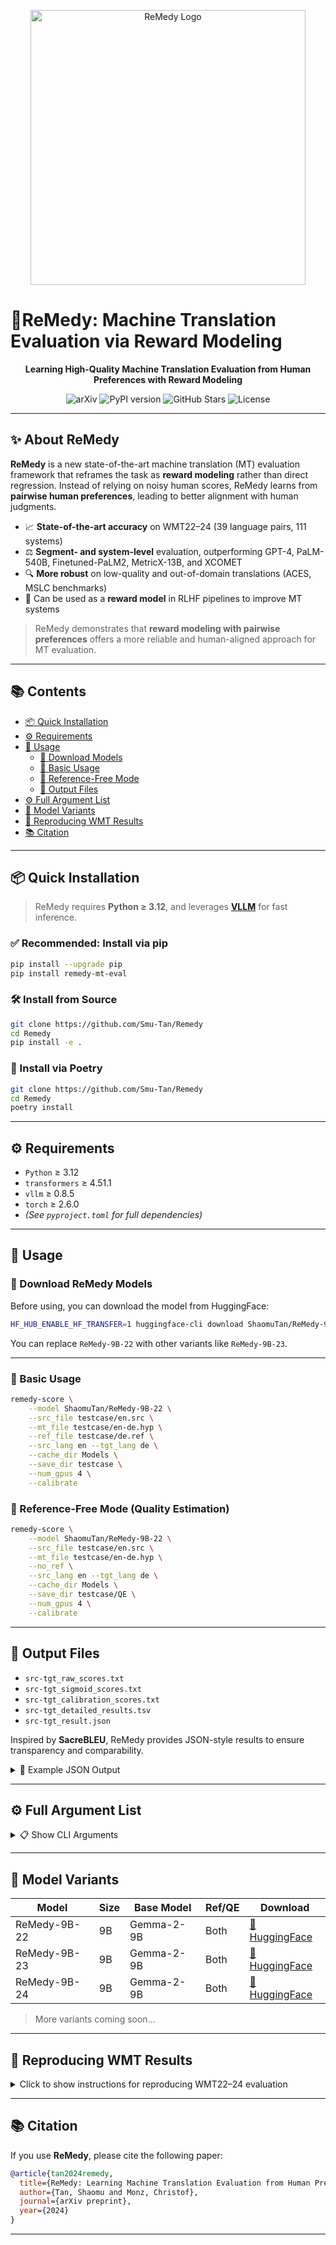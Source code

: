<p align="center">
  <img src="https://github.com/user-attachments/assets/dcc72523-c91c-4712-9478-28850e1151c6" alt="ReMedy Logo" width="440"/>
</p>
<h1 align="left">🚀ReMedy: Machine Translation Evaluation via Reward Modeling</h1>
<p align="center"><b>Learning High-Quality Machine Translation Evaluation from Human Preferences with Reward Modeling</b></p>

<p align="center">
<a href="https://arxiv.org/abs/2504.13630" style="text-decoration: none; border: none;"><img src="https://img.shields.io/badge/arXiv-2405.12345-b31b1b" alt="arXiv" style="border: none;" /></a>  <a href="https://pypi.org/project/remedy-mt-eval/" style="text-decoration: none; border: none;"><img src="https://img.shields.io/pypi/v/remedy-mt-eval" alt="PyPI version" style="border: none;" /></a>  <a href="https://github.com/Smu-Tan/Remedy/stargazers" style="text-decoration: none; border: none;"><img src="https://img.shields.io/github/stars/Smu-Tan/Remedy" alt="GitHub Stars" style="border: none;" /></a>  <a href="./LICENSE" style="text-decoration: none; border: none;"><img src="https://img.shields.io/github/license/Smu-Tan/Remedy" alt="License" style="border: none;" /></a> 
</p>


---

## ✨ About ReMedy

**ReMedy** is a new state-of-the-art machine translation (MT) evaluation framework that reframes the task as **reward modeling** rather than direct regression. Instead of relying on noisy human scores, ReMedy learns from **pairwise human preferences**, leading to better alignment with human judgments.

- 📈 **State-of-the-art accuracy** on WMT22–24 (39 language pairs, 111 systems)  
- ⚖️ **Segment- and system-level** evaluation, outperforming GPT-4, PaLM-540B, Finetuned-PaLM2, MetricX-13B, and XCOMET  
- 🔍 **More robust** on low-quality and out-of-domain translations (ACES, MSLC benchmarks)  
- 🧠 Can be used as a **reward model** in RLHF pipelines to improve MT systems  

> ReMedy demonstrates that **reward modeling with pairwise preferences** offers a more reliable and human-aligned approach for MT evaluation.

---

## 📚 Contents

- [📦 Quick Installation](#-quick-installation)
- [⚙️ Requirements](#️-requirements)
- [🚀 Usage](#-usage)
  - [💾 Download Models](#-download-remedy-models)
  - [🔹 Basic Usage](#-basic-usage)
  - [🔹 Reference-Free Mode](#-reference-free-mode)
  - [📄 Output Files](#-output-files)
- [⚙️ Full Argument List](#️-full-argument-list)
- [🧠 Model Variants](#-model-variants)
- [🔁 Reproducing WMT Results](#-reproducing-wmt-results)
- [📚 Citation](#-citation)

---

## 📦 Quick Installation

> ReMedy requires **Python ≥ 3.12**, and leverages **[VLLM](https://github.com/vllm-project/vllm)** for fast inference.

### ✅ Recommended: Install via pip

```bash
pip install --upgrade pip
pip install remedy-mt-eval
```

### 🛠️ Install from Source

```bash
git clone https://github.com/Smu-Tan/Remedy
cd Remedy
pip install -e .
```

### 📜 Install via Poetry

```bash
git clone https://github.com/Smu-Tan/Remedy
cd Remedy
poetry install
```

---

## ⚙️ Requirements

- `Python` ≥ 3.12  
- `transformers` ≥ 4.51.1  
- `vllm` ≥ 0.8.5  
- `torch` ≥ 2.6.0  
- *(See `pyproject.toml` for full dependencies)*

---

## 🚀 Usage

### 💾 Download ReMedy Models

Before using, you can download the model from HuggingFace:

```bash
HF_HUB_ENABLE_HF_TRANSFER=1 huggingface-cli download ShaomuTan/ReMedy-9B-22 --local-dir Models/ReMedy-9B-22
```

You can replace `ReMedy-9B-22` with other variants like `ReMedy-9B-23`.

---

### 🔹 Basic Usage

```bash
remedy-score \
    --model ShaomuTan/ReMedy-9B-22 \
    --src_file testcase/en.src \
    --mt_file testcase/en-de.hyp \
    --ref_file testcase/de.ref \
    --src_lang en --tgt_lang de \
    --cache_dir Models \
    --save_dir testcase \
    --num_gpus 4 \
    --calibrate
```

### 🔹 Reference-Free Mode (Quality Estimation)

```bash
remedy-score \
    --model ShaomuTan/ReMedy-9B-22 \
    --src_file testcase/en.src \
    --mt_file testcase/en-de.hyp \
    --no_ref \
    --src_lang en --tgt_lang de \
    --cache_dir Models \
    --save_dir testcase/QE \
    --num_gpus 4 \
    --calibrate
```

---

## 📄 Output Files

- `src-tgt_raw_scores.txt`
- `src-tgt_sigmoid_scores.txt`
- `src-tgt_calibration_scores.txt`
- `src-tgt_detailed_results.tsv`
- `src-tgt_result.json`

Inspired by **SacreBLEU**, ReMedy provides JSON-style results to ensure transparency and comparability.

<details>
<summary>📘 Example JSON Output</summary>

```json
{
  "metric_name": "remedy-9B-22",
  "raw_score": 4.502863049214531,
  "sigmoid_score": 0.9613502018042875,
  "calibration_score": 0.9029647169507162,
  "calibration_temp": 1.7999999999999998,
  "signature": "metric_name:remedy-9B-22|lp:en-de|ref:yes|version:0.1.1",
  "language_pair": "en-de",
  "source_language": "en",
  "target_language": "de",
  "segments": 2037,
  "version": "0.1.1",
  "args": {
    "src_file": "testcase/en.src",
    "mt_file": "testcase/en-de.hyp",
    "src_lang": "en",
    "tgt_lang": "de",
    "model": "Models/remedy-9B-22",
    "cache_dir": "Models",
    "save_dir": "testcase",
    "ref_file": "testcase/de.ref",
    "no_ref": false,
    "calibrate": true,
    "num_gpus": 4,
    "num_seqs": 256,
    "max_length": 4096,
    "enable_truncate": false,
    "version": false,
    "list_languages": false
  }
}
```

</details>

---

## ⚙️ Full Argument List

<details>
<summary>📋 Show CLI Arguments</summary>

### 🔸 Required

```python
--src_file           # Path to source file
--mt_file            # Path to MT output file
--src_lang           # Source language code
--tgt_lang           # Target language code
--model              # Model path or HuggingFace ID
--save_dir           # Output directory
```

### 🔸 Optional

```python
--ref_file           # Reference file path
--no_ref             # Reference-free mode
--cache_dir          # Cache directory
--calibrate          # Enable calibration
--num_gpus           # Number of GPUs
--num_seqs           # Number of sequences (default: 256)
--max_length         # Max token length (default: 4096)
--enable_truncate    # Truncate sequences
--version            # Print version
--list_languages     # List supported languages
```

</details>

---

## 🧠 Model Variants

| Model         | Size | Base Model   | Ref/QE | Download |
|---------------|------|--------------|--------|----------|
| ReMedy-9B-22  | 9B   | Gemma-2-9B   | Both   | [🤗 HuggingFace](https://huggingface.co/ShaomuTan/ReMedy-9B-22) |
| ReMedy-9B-23  | 9B   | Gemma-2-9B   | Both   | [🤗 HuggingFace](https://huggingface.co/ShaomuTan/ReMedy-9B-23) |
| ReMedy-9B-24  | 9B   | Gemma-2-9B   | Both   | [🤗 HuggingFace](https://huggingface.co/ShaomuTan/ReMedy-9B-24) |

> More variants coming soon...

---

## 🔁 Reproducing WMT Results

<details>
<summary>Click to show instructions for reproducing WMT22–24 evaluation</summary>

### 1. Clone ReMedy repo
```bash
git clone https://github.com/Smu-Tan/Remedy
cd Remedy
```

### 2. Install `mt-metrics-eval`

```bash
# Install MTME and download WMT data
git clone https://github.com/google-research/mt-metrics-eval.git
cd mt-metrics-eval
pip install .
cd ..
python3 -m mt_metrics_eval.mtme --download
```

### 3. Run ReMedy on WMT data

```bash
sbatch wmt/wmt22.sh
sbatch wmt/wmt23.sh
sbatch wmt/wmt24.sh
```

> 📄 Results will be comparable with other metrics reported in WMT shared tasks.

</details>

---

## 📚 Citation

If you use **ReMedy**, please cite the following paper:

```bibtex
@article{tan2024remedy,
  title={ReMedy: Learning Machine Translation Evaluation from Human Preferences with Reward Modeling},
  author={Tan, Shaomu and Monz, Christof},
  journal={arXiv preprint},
  year={2024}
}
```

---
